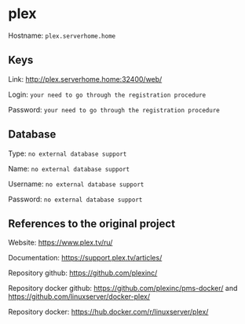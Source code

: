 # plex
Hostname: `plex.serverhome.home`

## Keys
Link: http://plex.serverhome.home:32400/web/

Login: `your need to go through the registration procedure`

Password: `your need to go through the registration procedure`

## Database
Type: `no external database support`

Name: `no external database support`

Username: `no external database support`

Password: `no external database support`

## References to the original project
Website: https://www.plex.tv/ru/

Documentation: https://support.plex.tv/articles/

Repository github: https://github.com/plexinc/

Repository docker github: https://github.com/plexinc/pms-docker/ and https://github.com/linuxserver/docker-plex/

Repository docker: https://hub.docker.com/r/linuxserver/plex/

